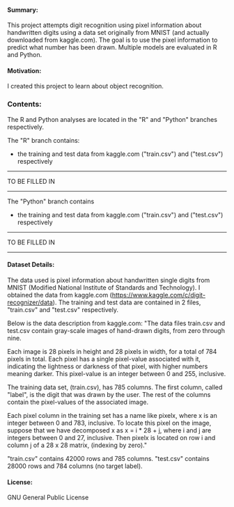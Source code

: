 #### Summary:
This project attempts digit recognition using pixel information about handwritten digits using a data set originally from MNIST (and actually downloaded from kaggle.com). The goal is to use the pixel information to predict what number has been drawn. Multiple models are evaluated in R and Python.

#### Motivation:
I created this project to learn about object recognition.

### Contents:
The R and Python analyses are located in the "R" and "Python" branches respectively.

The "R" branch contains:
- the training and test data from kaggle.com ("train.csv") and ("test.csv") respectively
***
TO BE FILLED IN
***

The "Python" branch contains
- the training and test data from kaggle.com ("train.csv") and ("test.csv") respectively
***
TO BE FILLED IN
***

#### Dataset Details:
The data used is pixel information about handwritten single digits from MNIST (Modified National Institute of Standards and Technology).
I obtained the data from kaggle.com (https://www.kaggle.com/c/digit-recognizer/data). The training and test data are contained in 2 files, "train.csv" and "test.csv" respectively.

Below is the data description from kaggle.com:
"The data files train.csv and test.csv contain gray-scale images of hand-drawn digits, from zero through nine.

Each image is 28 pixels in height and 28 pixels in width, for a total of 784 pixels in total. Each pixel has a single pixel-value associated with it, indicating the lightness or darkness of that pixel, with higher numbers meaning darker. This pixel-value is an integer between 0 and 255, inclusive.

The training data set, (train.csv), has 785 columns. The first column, called "label", is the digit that was drawn by the user. The rest of the columns contain the pixel-values of the associated image.

Each pixel column in the training set has a name like pixelx, where x is an integer between 0 and 783, inclusive. To locate this pixel on the image, suppose that we have decomposed x as x = i * 28 + j, where i and j are integers between 0 and 27, inclusive. Then pixelx is located on row i and column j of a 28 x 28 matrix, (indexing by zero)."

"train.csv" contains 42000 rows and 785 columns.
"test.csv" contains 28000 rows and 784 columns (no target label).

#### License:
GNU General Public License
